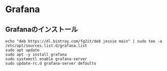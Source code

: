 # Grafana

## Grafanaのインストール

```shell
echo "deb https://dl.bintray.com/fg2it/deb jessie main" | sudo tee -a /etc/apt/sources.list.d/grafana.list
sudo apt update
sudo apt -y install grafana
sudo systemctl enable grafana-server
sudo update-rc.d grafana-server defaults
```

